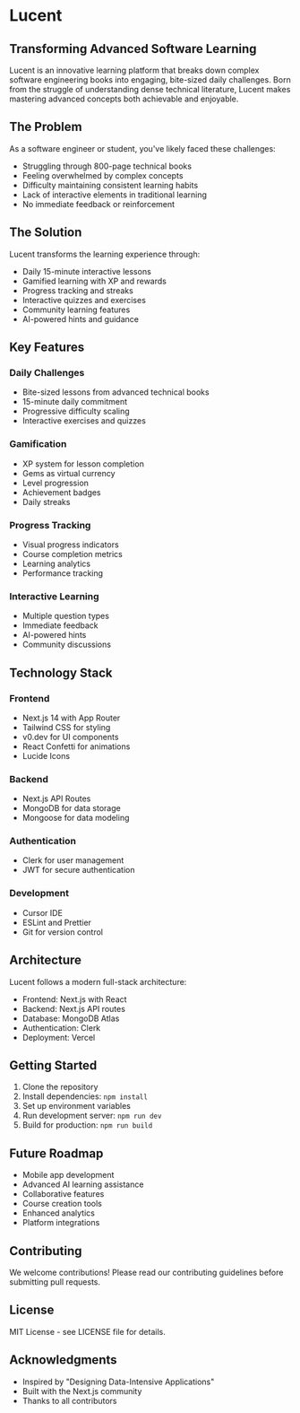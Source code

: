 # Lucent

## Transforming Advanced Software Learning

Lucent is an innovative learning platform that breaks down complex software engineering books into engaging, bite-sized daily challenges. Born from the struggle of understanding dense technical literature, Lucent makes mastering advanced concepts both achievable and enjoyable.

## The Problem

As a software engineer or student, you've likely faced these challenges:
- Struggling through 800-page technical books
- Feeling overwhelmed by complex concepts
- Difficulty maintaining consistent learning habits
- Lack of interactive elements in traditional learning
- No immediate feedback or reinforcement

## The Solution

Lucent transforms the learning experience through:
- Daily 15-minute interactive lessons
- Gamified learning with XP and rewards
- Progress tracking and streaks
- Interactive quizzes and exercises
- Community learning features
- AI-powered hints and guidance

## Key Features

### Daily Challenges
- Bite-sized lessons from advanced technical books
- 15-minute daily commitment
- Progressive difficulty scaling
- Interactive exercises and quizzes

### Gamification
- XP system for lesson completion
- Gems as virtual currency
- Level progression
- Achievement badges
- Daily streaks

### Progress Tracking
- Visual progress indicators
- Course completion metrics
- Learning analytics
- Performance tracking

### Interactive Learning
- Multiple question types
- Immediate feedback
- AI-powered hints
- Community discussions

## Technology Stack

### Frontend
- Next.js 14 with App Router
- Tailwind CSS for styling
- v0.dev for UI components
- React Confetti for animations
- Lucide Icons

### Backend
- Next.js API Routes
- MongoDB for data storage
- Mongoose for data modeling

### Authentication
- Clerk for user management
- JWT for secure authentication

### Development
- Cursor IDE
- ESLint and Prettier
- Git for version control

## Architecture

Lucent follows a modern full-stack architecture:
- Frontend: Next.js with React
- Backend: Next.js API routes
- Database: MongoDB Atlas
- Authentication: Clerk
- Deployment: Vercel

## Getting Started

1. Clone the repository
2. Install dependencies: `npm install`
3. Set up environment variables
4. Run development server: `npm run dev`
5. Build for production: `npm run build`

## Future Roadmap

- Mobile app development
- Advanced AI learning assistance
- Collaborative features
- Course creation tools
- Enhanced analytics
- Platform integrations

## Contributing

We welcome contributions! Please read our contributing guidelines before submitting pull requests.

## License

MIT License - see LICENSE file for details.

## Acknowledgments

- Inspired by "Designing Data-Intensive Applications"
- Built with the Next.js community
- Thanks to all contributors
